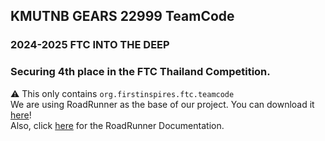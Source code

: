## KMUTNB GEARS 22999 TeamCode
### 2024-2025 FTC INTO THE DEEP
### Securing 4th place in the FTC Thailand Competition.
⚠️ This only contains `org.firstinspires.ftc.teamcode` \
We are using RoadRunner as the base of our project. You can download it [here](https://github.com/acmerobotics/road-runner-quickstart)! \
Also, click [here](https://rr.brott.dev/docs/v1-0/tuning/) for the RoadRunner Documentation.
